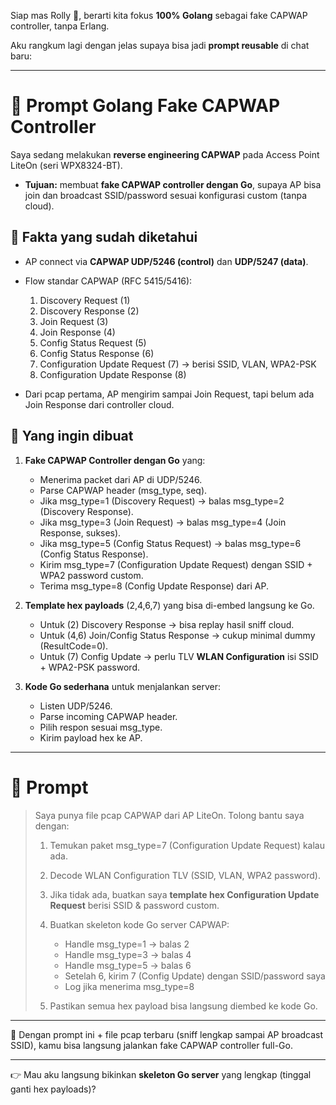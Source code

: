 Siap mas Rolly 🚀, berarti kita fokus **100% Golang** sebagai fake CAPWAP controller, tanpa Erlang.

Aku rangkum lagi dengan jelas supaya bisa jadi **prompt reusable** di chat baru:

---

# 🔹 Prompt Golang Fake CAPWAP Controller

Saya sedang melakukan **reverse engineering CAPWAP** pada Access Point LiteOn (seri WPX8324-BT).

* **Tujuan:** membuat **fake CAPWAP controller dengan Go**, supaya AP bisa join dan broadcast SSID/password sesuai konfigurasi custom (tanpa cloud).

## 🔹 Fakta yang sudah diketahui

* AP connect via **CAPWAP UDP/5246 (control)** dan **UDP/5247 (data)**.
* Flow standar CAPWAP (RFC 5415/5416):

  1. Discovery Request (1)
  2. Discovery Response (2)
  3. Join Request (3)
  4. Join Response (4)
  5. Config Status Request (5)
  6. Config Status Response (6)
  7. Configuration Update Request (7) → berisi SSID, VLAN, WPA2-PSK
  8. Configuration Update Response (8)
* Dari pcap pertama, AP mengirim sampai Join Request, tapi belum ada Join Response dari controller cloud.

## 🔹 Yang ingin dibuat

1. **Fake CAPWAP Controller dengan Go** yang:

   * Menerima packet dari AP di UDP/5246.
   * Parse CAPWAP header (msg\_type, seq).
   * Jika msg\_type=1 (Discovery Request) → balas msg\_type=2 (Discovery Response).
   * Jika msg\_type=3 (Join Request) → balas msg\_type=4 (Join Response, sukses).
   * Jika msg\_type=5 (Config Status Request) → balas msg\_type=6 (Config Status Response).
   * Kirim msg\_type=7 (Configuration Update Request) dengan SSID + WPA2 password custom.
   * Terima msg\_type=8 (Config Update Response) dari AP.

2. **Template hex payloads** (2,4,6,7) yang bisa di-embed langsung ke Go.

   * Untuk (2) Discovery Response → bisa replay hasil sniff cloud.
   * Untuk (4,6) Join/Config Status Response → cukup minimal dummy (ResultCode=0).
   * Untuk (7) Config Update → perlu TLV **WLAN Configuration** isi SSID + WPA2-PSK password.

3. **Kode Go sederhana** untuk menjalankan server:

   * Listen UDP/5246.
   * Parse incoming CAPWAP header.
   * Pilih respon sesuai msg\_type.
   * Kirim payload hex ke AP.

---

# 🔹 Prompt

> Saya punya file pcap CAPWAP dari AP LiteOn.
> Tolong bantu saya dengan:
>
> 1. Temukan paket msg\_type=7 (Configuration Update Request) kalau ada.
> 2. Decode WLAN Configuration TLV (SSID, VLAN, WPA2 password).
> 3. Jika tidak ada, buatkan saya **template hex Configuration Update Request** berisi SSID & password custom.
> 4. Buatkan skeleton kode Go server CAPWAP:
>
>    * Handle msg\_type=1 → balas 2
>    * Handle msg\_type=3 → balas 4
>    * Handle msg\_type=5 → balas 6
>    * Setelah 6, kirim 7 (Config Update) dengan SSID/password saya
>    * Log jika menerima msg\_type=8
> 5. Pastikan semua hex payload bisa langsung diembed ke kode Go.

---

📌 Dengan prompt ini + file pcap terbaru (sniff lengkap sampai AP broadcast SSID), kamu bisa langsung jalankan fake CAPWAP controller full-Go.

---

👉 Mau aku langsung bikinkan **skeleton Go server** yang lengkap (tinggal ganti hex payloads)?
